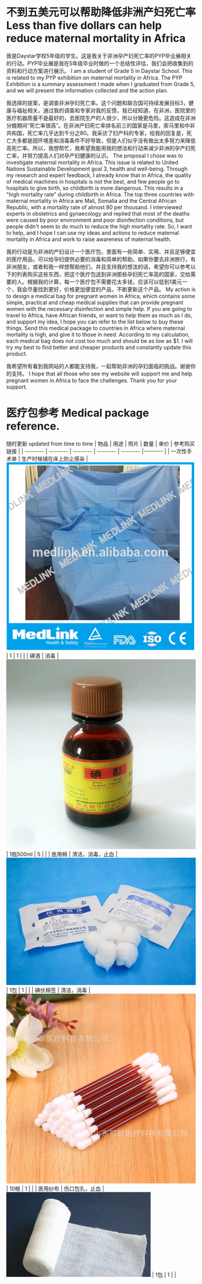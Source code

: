 # 不到五美元可以帮助降低非洲产妇死亡率 Less than five dollars can help reduce maternal mortality in Africa

我是Daystar学校5年级的学生。这是我关于非洲孕产妇死亡率的PYP毕业展相关的行动。PYP毕业展是我在5年级毕业时做的一个总结性评估，我们会把收集到的资料和行动方案进行展示。
I am a student of Grade 5 in Daystar School. This is related to my PYP exhibition on maternal mortality in Africa. The PYP Exhibition is a summary assessment I made when I graduated from Grade 5, and we will present the information collected and the action plan.

我选择的提案，是调查非洲孕妇死亡率。这个问题和联合国可持续发展目标3，健康与福祉相关。通过我的调查和专家对我的反馈，我已经知道，在非洲，医院里的医疗机器质量不是最好的，去医院生产的人很少，所以分娩更危险。这造成在非洲分娩期间“死亡率很高”。在非洲产妇死亡率排名前三的国家是马里，索马里和中非共和国，死亡率几乎达到千分之80。我采访了妇产科的专家，给我的回复是，死亡大多都是因环境差和消毒条件不好导致，但是人们似乎没有做出太多努力来降低高死亡率。所以，我想帮忙，我希望我能用我的想法和行动来减少非洲的孕产妇死亡率，并努力提高人们对孕产妇健康的认识。
The proposal I chose was to investigate maternal mortality in Africa. This issue is related to United Nations Sustainable Development goal 3, health and well-being. Through my research and expert feedback, I already know that in Africa, the quality of medical machines in hospitals is not the best, and few people go to hospitals to give birth, so childbirth is more dangerous. This results in a "high mortality rate" during childbirth in Africa. The top three countries with maternal mortality in Africa are Mali, Somalia and the Central African Republic, with a mortality rate of almost 80 per thousand. I interviewed experts in obstetrics and gynaecology and replied that most of the deaths were caused by poor environment and poor disinfection conditions, but people didn't seem to do much to reduce the high mortality rate. So, I want to help, and I hope I can use my ideas and actions to reduce maternal mortality in Africa and work to raise awareness of maternal health.

我的行动是为非洲的产妇设计一个医疗包，里面有一些简单、实用、并且足够便宜的医疗用品，可以给孕妇提供必要的消毒和简单的帮助。如果你要去非洲旅行，有非洲朋友，或者和我一样想帮助他们，并且支持我的想法的话，希望你可以参考以下的列表购买这些东西，把这个医疗包送到非洲那些孕妇死亡率高的国家，交给需要的人。根据我的计算，每一个医疗包不需要花太多钱，应该可以低到1美元一个，我会尽量找到更好，价格更加便宜的产品，不断更新这个产品。
My action is to design a medical bag for pregnant women in Africa, which contains some simple, practical and cheap medical supplies that can provide pregnant women with the necessary disinfection and simple help. If you are going to travel to Africa, have African friends, or want to help them as much as I do, and support my idea, I hope you can refer to the list below to buy these things. Send this medical package to countries in Africa where maternal mortality is high, and give it to those in need. According to my calculation, each medical bag does not cost too much and should be as low as $1. I will try my best to find better and cheaper products and constantly update this product.

我希望所有看到我网站的人都能支持我，一起帮助非洲的孕妇面临的挑战。谢谢你的支持。
I hope that all those who see my website will support me and help pregnant women in Africa to face the challenges. Thank you for your support.

# 医疗包参考 Medical package reference.
随时更新 updated from time to time
| 物品 | 用途 | 照片 | 数量 | 单价 | 参考购买链接 |
| -------- | -------- | -------- | -------- | -------- |-------- |
| 一次性手术单     | 生产时候铺在床上防止感染     | ![Text ](https://raw.githubusercontent.com/WangJiaLinJady/HelpAfricaWomen/main/imgs/1.png)    | 1     | 1     |  |
| 碘酒   | 消毒    |  ![链接](https://github.com/WangJiaLinJady/HelpAfricaWomen/blob/main/imgs/2.png?raw=true)    | 1瓶500ml     | 5     | |
| 医用棉     | 清洁，消毒，止血     | ![链接](https://github.com/WangJiaLinJady/HelpAfricaWomen/blob/main/imgs/4.png?raw=true)     | 1包      | 1     | |
| 碘伏棉签     | 清洁，消毒     |   ![链接](https://github.com/WangJiaLinJady/HelpAfricaWomen/blob/main/imgs/3.png?raw=true) | 10根      | 1     | |
| 医用纱布     | 伤口包扎，止血     |  ![链接](https://github.com/WangJiaLinJady/HelpAfricaWomen/blob/main/imgs/5.png?raw=true)   | 1包      | 1     | |

